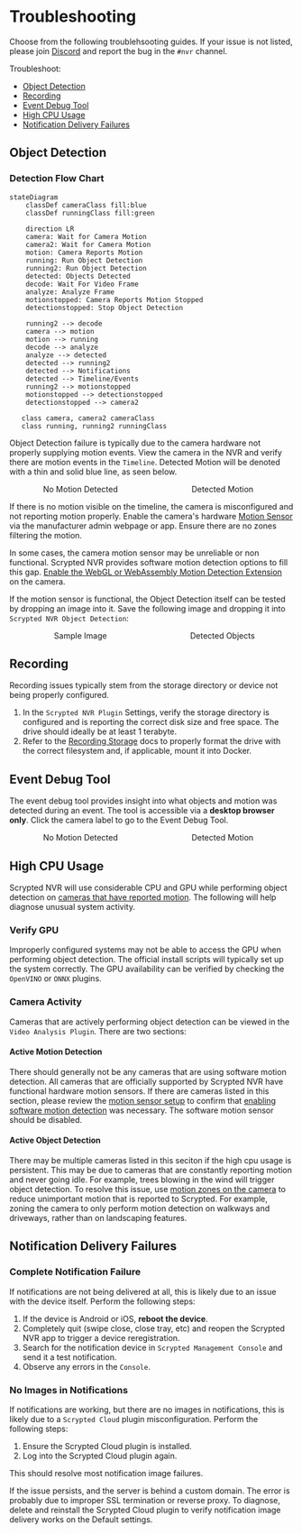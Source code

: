 <script setup lang="ts"> 
import { onMounted } from 'vue';
import ImagePopup from '../src/ImagePopup.vue';
</script>

<style>
.medium-zoom-overlay {
  z-index: 20;
}

.medium-zoom-image {
  z-index: 21;
}
</style>


# Troubleshooting

Choose from the following troublehsooting guides. If your issue is not listed, please join [Discord](https://discord.gg/DcFzmBHYGq) and report the bug in the `#nvr` channel.

Troubleshoot:

* [Object Detection](#object-detection)
* [Recording](#recording)
* [Event Debug Tool](#event-debug-tool)
* [High CPU Usage](#high-cpu-usage)
* [Notification Delivery Failures](#notification-delivery-failures)

## Object Detection

### Detection Flow Chart

```mermaid
stateDiagram
    classDef cameraClass fill:blue
    classDef runningClass fill:green

    direction LR
    camera: Wait for Camera Motion
    camera2: Wait for Camera Motion
    motion: Camera Reports Motion
    running: Run Object Detection
    running2: Run Object Detection
    detected: Objects Detected
    decode: Wait For Video Frame
    analyze: Analyze Frame
    motionstopped: Camera Reports Motion Stopped
    detectionstopped: Stop Object Detection

    running2 --> decode
    camera --> motion
    motion --> running
    decode --> analyze
    analyze --> detected
    detected --> running2
    detected --> Notifications
    detected --> Timeline/Events
    running2 --> motionstopped
    motionstopped --> detectionstopped
    detectionstopped --> camera2

   class camera, camera2 cameraClass
   class running, running2 runningClass
```

Object Detection failure is typically due to the camera hardware not properly supplying motion events. View the camera in the NVR and verify there are motion events in the `Timeline`. Detected Motion will be denoted with a thin and solid blue line, as seen below.

<div style="width: 100%; display: flex; flex-direction: row;">

<div style="display: flex; flex-direction: column; align-items: center; flex: 1;">
No Motion Detected
<ImagePopup src="/img/scrypted-nvr/nvr-no-motion.png" width="200" ></ImagePopup>
</div>

<div style="display: flex; flex-direction: column; align-items: center; flex: 1;">
Detected Motion
<ImagePopup src="/img/scrypted-nvr/nvr-has-motion.png" width="200"></ImagePopup>
</div>

</div>


If there is no motion visible on the timeline, the camera is misconfigured and not reporting motion properly. Enable the camera's hardware [Motion Sensor](/camera-preparation#motion-sensor-setup) via the manufacturer admin webpage or app. Ensure there are no zones filtering the motion.

In some cases, the camera motion sensor may be unreliable or non functional. Scrypted NVR provides software motion detection options to fill this gap. [Enable the WebGL or WebAssembly Motion Detection Extension](/detection/motion-detection) on the camera.

If the motion sensor is functional, the Object Detection itself can be tested by dropping an image into it. Save the following image and dropping it into `Scrypted NVR Object Detection`:


<div style="width: 100%; display: flex; flex-direction: row;">

<div style="display: flex; flex-direction: column; align-items: center; flex: 1;">
Sample Image
<ImagePopup src="/img/scrypted-nvr/troubleshooting/zidane.jpg" width="200" ></ImagePopup>
</div>

<div style="display: flex; flex-direction: column; align-items: center; flex: 1;">
Detected Objects
<ImagePopup src="/img/scrypted-nvr/troubleshooting/zidane-results.jpg" width="200"></ImagePopup>
</div>

</div>


## Recording

Recording issues typically stem from the storage directory or device not being properly configured.

1. In the `Scrypted NVR Plugin` Settings, verify the storage directory is configured and is reporting the correct disk size and free space. The drive should ideally be at least 1 terabyte.
2. Refer to the [Recording Storage](/scrypted-nvr/installation.html#recording-storage) docs to properly format the drive with the correct filesystem and, if applicable, mount it into Docker.

## Event Debug Tool

The event debug tool provides insight into what objects and motion was detected during an event. The tool is accessible via a **desktop browser only**. Click the camera label to go to the Event Debug Tool.

<div style="width: 100%; display: flex; flex-direction: row;">

<div style="display: flex; flex-direction: column; align-items: center; flex: 1;">
No Motion Detected
<ImagePopup src="/img/scrypted-nvr/troubleshooting/debug-tool-label.png" width="200" ></ImagePopup>
</div>

<div style="display: flex; flex-direction: column; align-items: center; flex: 1;">
Detected Motion
<ImagePopup src="/img/scrypted-nvr/troubleshooting/debug-tool.png" width="200"></ImagePopup>
</div>

</div>


## High CPU Usage

Scrypted NVR will use considerable CPU and GPU while performing object detection on [cameras that have reported motion](#object-detection). The following will help diagnose unusual system activity.

### Verify GPU

Improperly configured systems may not be able to access the GPU when performing object detection. The official install scripts will typically set up the system correctly. The GPU availability can be verified by checking the `OpenVINO` or `ONNX` plugins.

### Camera Activity

Cameras that are actively performing object detection can be viewed in the `Video Analysis Plugin`. There are two sections:

#### Active Motion Detection

There should generally not be any cameras that are using software motion detection. All cameras that are officially supported by Scrypted NVR have functional hardware motion sensors. If there are cameras listed in this section, please review the [motion sensor setup](/camera-preparation#motion-sensor-setup) to confirm that [enabling software motion detection](/detection/motion-detection) was necessary. The software motion sensor should be disabled.

#### Active Object Detection

There may be multiple cameras listed in this seciton if the high cpu usage is persistent. This may be due to cameras that are constantly reporting motion and never going idle. For example, trees blowing in the wind will trigger object detection. To resolve this issue, use [motion zones on the camera](/camera-preparation#motion-sensor-setup) to reduce unimportant motion that is reported to Scrypted. For example, zoning the camera to only perform motion detection on walkways and driveways, rather than on landscaping features.

## Notification Delivery Failures

### Complete Notification Failure

If notifications are not being delivered at all, this is likely due to an issue with the device itself. Perform the following steps:

1. If the device is Android or iOS, **reboot the device**.
2. Completely quit (swipe close, close tray, etc) and reopen the Scrypted NVR app to trigger a device reregistration.
3. Search for the notification device in `Scrypted Management Console` and send it a test notification.
4. Observe any errors in the `Console`.

### No Images in Notifications

If notifications are working, but there are no images in notifications, this is likely due to a `Scrypted Cloud` plugin misconfiguration. Perform the following steps:

1. Ensure the Scrypted Cloud plugin is installed.
2. Log into the Scrypted Cloud plugin again.

This should resolve most notification image failures.

If the issue persists, and the server is behind a custom domain. The error is probably due to improper SSL termination or reverse proxy. To diagnose, delete and reinstall the Scrypted Cloud plugin to verify notification image delivery works on the Default settings.
